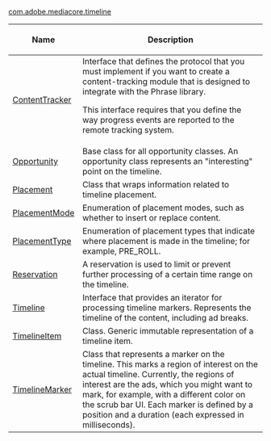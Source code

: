 ---
---

[ com.adobe.mediacore.timeline ](http://help.adobe.com/en_US/primetime/api/psdk/asdoc-dhls_1.4/com/adobe/mediacore/timeline/package-detail.html)
<table frame="all" colsep="1" rowsep="1" id="table_6752E908BA6546549619994A3F7D5F87"> 
 <tgroup cols="2" colsep="1" rowsep="1" class="FormatA"> 
  <colspec colnum="1" colname="1" colwidth="26*" /> 
  <colspec colnum="2" colname="2" colwidth="74*" /> 
  <thead> 
   <tr rowsep="1"> 
    <th colname="1" class="entry"> Name </th> 
    <th colname="2" class="entry"> <p>Description</p> </th> 
   </tr> 
  </thead> 
  <tbody> 
   <tr rowsep="1"> 
    <td colname="1"> <span class="codeph"> <a href="http://help.adobe.com/en_US/primetime/api/psdk/asdoc-dhls_1.4/com/adobe/mediacore/timeline/ContentTracker.html" format="html" scope="external"> ContentTracker </a> </span> </td> 
    <td colname="2"> Interface that defines the protocol that you must implement if you want to create a content-tracking module that is designed to integrate with the 
     <ph conkeyref="phrases/primetime-sdk-name">
       Phrase 
     </ph> library. <p>This interface requires that you define the way progress events are reported to the remote tracking system.</p> </td> 
   </tr> 
   <tr rowsep="1"> 
    <td colname="1"> <span class="codeph"> <a href="http://help.adobe.com/en_US/primetime/api/psdk/asdoc-dhls_1.4/com/adobe/mediacore/timeline/Opportunity.html" format="html" scope="external"> Opportunity </a> </span> </td> 
    <td colname="2"> Base class for all opportunity classes. An opportunity class represents an "interesting" point on the timeline. </td> 
   </tr> 
   <tr rowsep="1"> 
    <td colname="1"> <span class="codeph"> <a href="http://help.adobe.com/en_US/primetime/api/psdk/asdoc-dhls_1.4/com/adobe/mediacore/timeline/Placement.html" format="html" scope="external"> Placement </a> </span> </td> 
    <td colname="2"> Class that wraps information related to timeline placement. </td> 
   </tr> 
   <tr rowsep="1"> 
    <td colname="1"> <span class="codeph"> <a href="http://help.adobe.com/en_US/primetime/api/psdk/asdoc-dhls_1.4/com/adobe/mediacore/timeline/PlacementMode.html" format="html" scope="external"> PlacementMode </a> </span> </td> 
    <td colname="2"> Enumeration of placement modes, such as whether to insert or replace content. </td> 
   </tr> 
   <tr rowsep="1"> 
    <td colname="1"> <span class="codeph"> <a href="http://help.adobe.com/en_US/primetime/api/psdk/asdoc-dhls_1.4/com/adobe/mediacore/timeline/PlacementType.html" format="html" scope="external"> PlacementType </a> </span> </td> 
    <td colname="2"> Enumeration of placement types that indicate where placement is made in the timeline; for example, PRE_ROLL. </td> 
   </tr> 
   <tr rowsep="1"> 
    <td colname="1"> <span class="codeph"> <a href="http://help.adobe.com/en_US/primetime/api/psdk/asdoc-dhls_1.4/com/adobe/mediacore/timeline/Reservation.html" format="html" scope="external"> Reservation </a> </span> </td> 
    <td colname="2"> A reservation is used to limit or prevent further processing of a certain time range on the timeline. </td> 
   </tr> 
   <tr rowsep="1"> 
    <td colname="1"> <span class="codeph"> <a href="http://help.adobe.com/en_US/primetime/api/psdk/asdoc-dhls_1.4/com/adobe/mediacore/timeline/Timeline.html" format="html" scope="external"> Timeline </a> </span> </td> 
    <td colname="2"> Interface that provides an iterator for processing timeline markers. Represents the timeline of the content, including ad breaks. </td> 
   </tr> 
   <tr rowsep="1"> 
    <td colname="1"> <span class="codeph"> <a href="http://help.adobe.com/en_US/primetime/api/psdk/asdoc-dhls_1.4/com/adobe/mediacore/timeline/TimelineItem.html" format="html" scope="external"> TimelineItem </a> </span> </td> 
    <td colname="2"> Class. Generic immutable representation of a timeline item. </td> 
   </tr> 
   <tr rowsep="1"> 
    <td colname="1"> <span class="codeph"> <a href="http://help.adobe.com/en_US/primetime/api/psdk/asdoc-dhls_1.4/com/adobe/mediacore/timeline/TimelineMarker.html" format="html" scope="external"> TimelineMarker </a> </span> </td> 
    <td colname="2"> Class that represents a marker on the timeline. This marks a region of interest on the actual timeline. Currently, the regions of interest are the ads, which you might want to mark, for example, with a different color on the scrub bar UI. Each marker is defined by a position and a duration (each expressed in milliseconds). </td> 
   </tr> 
  </tbody> 
 </tgroup> 
</table>

